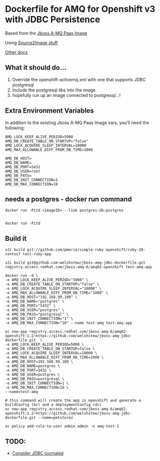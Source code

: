 # Dockerfile for AMQ for Openshift v3 with JDBC Persistence

Based from the [Jboss A-MQ Paas Image](https://docs.openshift.com/enterprise/3.1/using_images/xpaas_images/a_mq.html)

Using [Source2Image stuff](https://github.com/openshift/source-to-image)

[Other docs](https://docs.openshift.com/enterprise/3.0/creating_images/s2i.html)

## What it should do...

1.  Override the openshift-activemq.xml with one that supports JDBC postgresql
2.  Include the postgresql libs into the image
3.  hopefully run up an image connected to postgresql...!


## Extra Environment Variables

In addition to the existing Jboss A-MQ Paas Image vars, you'll need the following:

	AMQ_LOCK_KEEP_ALIVE_PERIOD=5000
	AMQ_DB_CREATE_TABLE_ON_STARTUP="false"
	AMQ_LOCK_ACQUIRE_SLEEP_INTERVAL=10000
	AMQ_MAX_ALLOWABLE_DIFF_FROM_DB_TIME=1000

	AMQ_DB_HOST=
	AMQ_DB_NAME=
	AMQ_DB_PORT=5432
	AMQ_DB_USER=root
	AMQ_DB_PASS=
	AMQ_DB_INIT_CONNECTION=1
	AMQ_DB_MAX_CONNECTION=10

## needs a postgres - docker run command

	docker run -Pitd <imageID> --link postgres-db:postgres


	docker run -Pitd 

## Build it

	s2i build git://github.com/pmorie/simple-ruby openshift/ruby-20-centos7 test-ruby-app

	s2i build git@github.com:welshstew/jboss-amq-jdbc-dockerfile.git registry.access.redhat.com/jboss-amq-6/amq62-openshift test-amq-app

	docker run -d \
	-e AMQ_LOCK_KEEP_ALIVE_PERIOD="5000" \
	-e AMQ_DB_CREATE_TABLE_ON_STARTUP="false" \
	-e AMQ_LOCK_ACQUIRE_SLEEP_INTERVAL="10000" \
	-e AMQ_MAX_ALLOWABLE_DIFF_FROM_DB_TIME="1000" \
	-e AMQ_DB_HOST="192.168.99.100" \
	-e AMQ_DB_NAME="postgres" \
	-e AMQ_DB_PORT="5432" \
	-e AMQ_DB_USER="postgres" \
	-e AMQ_DB_PASS="postgresql" \
	-e AMQ_DB_INIT_CONNECTION="1" \
	-e AMQ_DB_MAX_CONNECTION="10" --name test-amq test-amq-app

	oc new-app registry.access.redhat.com/jboss-amq-6/amq62-openshift:1.2~https://github.com/welshstew/jboss-amq-jdbc-dockerfile.git  \
	-e AMQ_LOCK_KEEP_ALIVE_PERIOD=5000 \
	-e AMQ_DB_CREATE_TABLE_ON_STARTUP=false \
	-e AMQ_LOCK_ACQUIRE_SLEEP_INTERVAL=10000 \
	-e AMQ_MAX_ALLOWABLE_DIFF_FROM_DB_TIME=1000 \
	-e AMQ_DB_HOST=192.168.99.100 \
	-e AMQ_DB_NAME=postgres \
	-e AMQ_DB_PORT=5432 \
	-e AMQ_DB_USER=postgres \
	-e AMQ_DB_PASS=postgresql \
	-e AMQ_DB_INIT_CONNECTION=1 \
	-e AMQ_DB_MAX_CONNECTION=10 \
	--name=test-amq

	# this command will create the app in openshift and generate a buildConfig (bc) and a deploymentConfig (dc)
	oc new-app registry.access.redhat.com/jboss-amq-6/amq62-openshift:1.2~https://github.com/welshstew/jboss-amq-jdbc-dockerfile.git --name=petstorez

	oc policy add-role-to-user admin admin -n amq-test-1

## TODO:

- [Consider JDBC journaled](https://access.redhat.com/documentation/en-US/Red_Hat_JBoss_A-MQ/6.0/html/Configuring_Broker_Persistence/files/FuseMBPersistJDBCJournaled.html)
